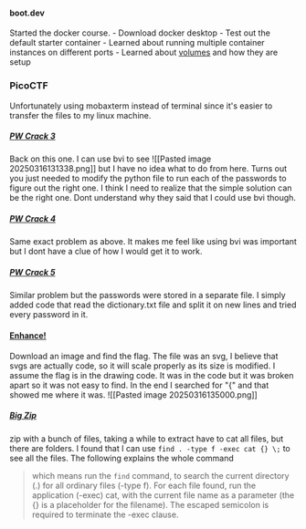 #### boot.dev
Started the docker course.
	- Download docker desktop
	- Test out the default starter container
	- Learned about running multiple container instances on different ports
	- Learned about [volumes](https://docs.docker.com/engine/storage/volumes/) and how they are setup

### PicoCTF
Unfortunately using mobaxterm instead of terminal since it's easier to transfer the files to my linux machine.
##### [PW Crack 3](https://play.picoctf.org/playlists/18?m=162)
Back on this one. 
I can use bvi to see ![[Pasted image 20250316131338.png]]
but I have no idea what to do from here.
Turns out you just needed to modify the python file to run each of the passwords to figure out the right one. I think I need to realize that the simple solution can be the right one. Dont understand why they said that I could use bvi though.

##### [PW Crack 4](https://play.picoctf.org/playlists/18?m=163)
Same exact problem as above. It makes me feel like using bvi was important but I dont have a clue of how I would get it to work.

##### [PW Crack 5](https://play.picoctf.org/playlists/18?m=164)
Similar problem but the passwords were stored in a separate file. I simply added code that read the dictionary.txt file and split it on new lines and tried every password in it.

#### [Enhance!](https://play.picoctf.org/playlists/18?m=165)
Download an image and find the flag.
The file was an svg, I believe that svgs are actually code, so it will scale properly as its size is modified. I assume the flag is in the drawing code.
It was in the code but it was broken apart so it was not easy to find. In the end I searched for "{" and that showed me where it was.  ![[Pasted image 20250316135000.png]]
##### [Big Zip](https://play.picoctf.org/playlists/18?m=166)
zip with a bunch of files, taking a while to extract
have to cat all files, but there are folders. I found that I can use
```find . -type f -exec cat {} \;```
to see all the files. The following explains the whole command
>which means run the `find` command, to search the current directory (.) for all ordinary files (-type f). For each file found, run the application (-exec) cat, with the current file name as a parameter (the {} is a placeholder for the filename). The escaped semicolon is required to terminate the -exec clause.
